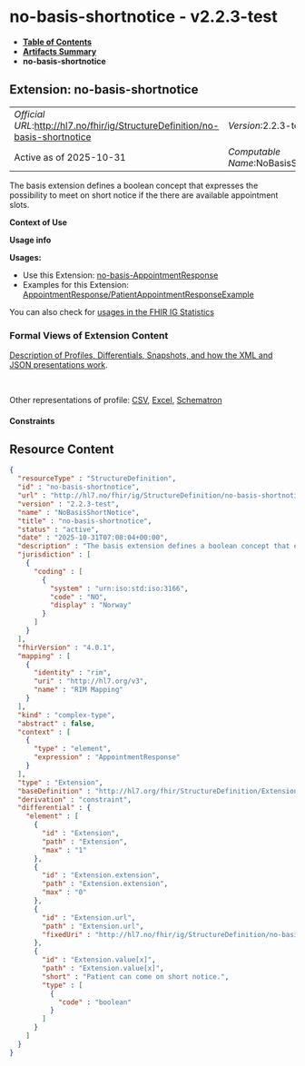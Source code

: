 # no-basis-shortnotice - v2.2.3-test

* [**Table of Contents**](toc.md)
* [**Artifacts Summary**](artifacts.md)
* **no-basis-shortnotice**

## Extension: no-basis-shortnotice 

| | |
| :--- | :--- |
| *Official URL*:http://hl7.no/fhir/ig/StructureDefinition/no-basis-shortnotice | *Version*:2.2.3-test |
| Active as of 2025-10-31 | *Computable Name*:NoBasisShortNotice |

The basis extension defines a boolean concept that expresses the possibility to meet on short notice if the there are available appointment slots.

**Context of Use**

**Usage info**

**Usages:**

* Use this Extension: [no-basis-AppointmentResponse](StructureDefinition-no-basis-AppointmentResponse.md)
* Examples for this Extension: [AppointmentResponse/PatientAppointmentResponseExample](AppointmentResponse-PatientAppointmentResponseExample.md)

You can also check for [usages in the FHIR IG Statistics](https://packages2.fhir.org/xig/hl7.fhir.no.basis|current/StructureDefinition/no-basis-shortnotice)

### Formal Views of Extension Content

 [Description of Profiles, Differentials, Snapshots, and how the XML and JSON presentations work](http://build.fhir.org/ig/FHIR/ig-guidance/readingIgs.html#structure-definitions). 

 

Other representations of profile: [CSV](StructureDefinition-no-basis-shortnotice.csv), [Excel](StructureDefinition-no-basis-shortnotice.xlsx), [Schematron](StructureDefinition-no-basis-shortnotice.sch) 

#### Constraints



## Resource Content

```json
{
  "resourceType" : "StructureDefinition",
  "id" : "no-basis-shortnotice",
  "url" : "http://hl7.no/fhir/ig/StructureDefinition/no-basis-shortnotice",
  "version" : "2.2.3-test",
  "name" : "NoBasisShortNotice",
  "title" : "no-basis-shortnotice",
  "status" : "active",
  "date" : "2025-10-31T07:08:04+00:00",
  "description" : "The basis extension defines a boolean concept that expresses the possibility to meet on short notice if the there are available appointment slots.",
  "jurisdiction" : [
    {
      "coding" : [
        {
          "system" : "urn:iso:std:iso:3166",
          "code" : "NO",
          "display" : "Norway"
        }
      ]
    }
  ],
  "fhirVersion" : "4.0.1",
  "mapping" : [
    {
      "identity" : "rim",
      "uri" : "http://hl7.org/v3",
      "name" : "RIM Mapping"
    }
  ],
  "kind" : "complex-type",
  "abstract" : false,
  "context" : [
    {
      "type" : "element",
      "expression" : "AppointmentResponse"
    }
  ],
  "type" : "Extension",
  "baseDefinition" : "http://hl7.org/fhir/StructureDefinition/Extension",
  "derivation" : "constraint",
  "differential" : {
    "element" : [
      {
        "id" : "Extension",
        "path" : "Extension",
        "max" : "1"
      },
      {
        "id" : "Extension.extension",
        "path" : "Extension.extension",
        "max" : "0"
      },
      {
        "id" : "Extension.url",
        "path" : "Extension.url",
        "fixedUri" : "http://hl7.no/fhir/ig/StructureDefinition/no-basis-shortnotice"
      },
      {
        "id" : "Extension.value[x]",
        "path" : "Extension.value[x]",
        "short" : "Patient can come on short notice.",
        "type" : [
          {
            "code" : "boolean"
          }
        ]
      }
    ]
  }
}

```
